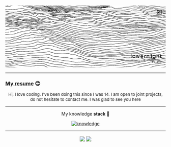 ﻿<p align="center">
<img src="resources/banner_fnl.png" alt="banner">
</p>

---

### [My resume](https://github.com/lowern1ght/resume-lwnight) 😊

<p align="center" style="font-size: 13px">
Hi, I love coding. I've been doing this since I was 14.
I am open to joint projects,
do not hesitate to contact me. I was glad to see you here
</p>

---

<p align="center" style="font-size: 14px">My knowledge <strong>stack</strong> 🧠</p>

<p align="center">
  <a href="https://skillicons.dev">
    <img src="https://skillicons.dev/icons?i=cs,dotnet,cpp,ts"  alt="knowledge"/>
  </a>
</p>

---

<div align="center">
    <img height=250 align="center" src="https://github-readme-stats.vercel.app/api/top-langs/?username=lowern1ght&layout=donut-vertical" />
    <img height=250 align="center" src="https://github-readme-stats.vercel.app/api?username=lowern1ght&show=reviews,discussions_started,discussions_answered&show_icons=true&theme=graywhite"/>
</div>